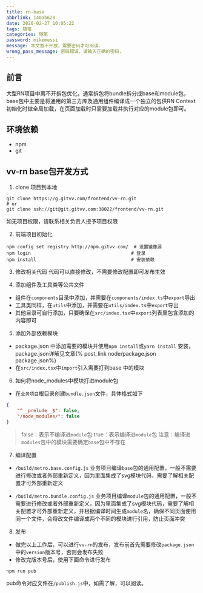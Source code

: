 ```yaml
---
title: rn-base
abbrlink: 140ab620
date: 2020-02-27 10:05:22
tags: 随笔
categories: 随笔
password: mikemessi
message: 本文暂不开放，需要密码才可阅读.
wrong_pass_message: 密码错误，请输入正确的密码.
---
```


## 前言
大型RN项目中离不开拆包优化，通常拆包将bundle拆分成base和module包，base包中主要是将通用的第三方库及通用组件编译成一个独立的包供RN Context初始化时做全局加载，在页面加载时只需要加载并执行对应的module包即可。

## 环境依赖
- npm
- git

## vv-rn base包开发方式
1. clone 项目到本地
```shell
git clone https://g.gitvv.com/frontend/vv-rn.git
# or
git clone ssh://git@git.gitvv.com:38022/frontend/vv-rn.git
```
如无项目权限，请联系相关负责人授予项目权限

2. 前端项目初始化
```shell
npm config set registry http://npm.gitvv.com/  # 设置镜像源
npm login                                     # 登录
npm install                                   # 安装依赖
```

3. 修改相关代码
代码可以直接修改，不需要修改配置即可发布生效

4. 添加组件及工具类等公共文件
* 组件在`components`目录中添加，并需要在`components/index.ts`中`export`导出
* 工具类同样，在`utils`中添加，并需要在`utils/index.ts`中`export`导出
* 其他目录可自行添加，只要确保在`src/index.tsx`中`export`列表里包含添加的内容即可

5. 添加外部依赖模块
* package.json 中添加需要的模块并使用`npm install`或`yarn install` 安装，package.json详解见文章{% post_link node/package.json package.json%}
* 在`src/index.tsx`中`import`引入需要打到base 中的模块

6. 如何将node_modules中模块打进module包
* 在`业务项目`根目录创建`bundle.json`文件，具体格式如下
```json
{
    "^__prelude__$": false,
    "/node_modules/": false
}
```
>false：表示不编译进`module`包 
>true：表示编译进`module`包
>注意：编译进`modules`包中的模块需要确定`base`包中不存在

7. 编译配置
* `/build/metro.base.config.js`
业务项目编译`base`包的通用配置，一般不需要进行修改或者外部重新定义，因为里面集成了svg模块代码，需要了解相关配置才可外部重新定义

* `/build/metro.bundle.config.js`
业务项目编译`module`包的通用配置，一般不需要进行修改或者外部重新定义，因为里面集成了svg模块代码，需要了解相关配置才可外部重新定义，并根据编译时间生成`module`名，确保不同页面使用同一个文件，会将改文件编译成两个不同的模块进行引用，防止页面冲突

8. 发布
- 做完以上工作后，可以进行`vv-rn`的发布，发布前首先需要修改`package.json`中的`version`版本号，否则会发布失败
- 修改完版本号后，使用下面命令进行发布
```shell
npm run pub
```
pub命令对应文件在`/publish.js`中，如需了解，可以阅读。
